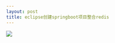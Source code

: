 ```yaml
---
layout: post
title: eclipse创建springboot项目整合redis
---
```



![](/docs/images/2021-02-05-19-06-36.png)
